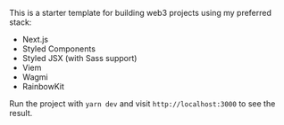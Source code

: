 This is a starter template for building web3 projects using my preferred stack:

- Next.js
- Styled Components
- Styled JSX (with Sass support)
- Viem
- Wagmi
- RainbowKit

Run the project with `yarn dev` and visit `http://localhost:3000` to see the result.

```

```

